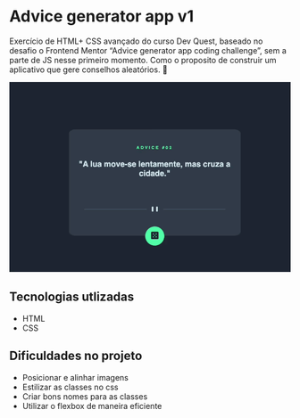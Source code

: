 # Advice generator app v1
Exercício de HTML+ CSS avançado do curso Dev Quest, baseado no desafio o Frontend Mentor “Advice generator app coding challenge”, sem a parte de JS nesse primeiro momento. 
Como o proposito de construir um aplicativo que gere conselhos aleatórios. 📝

<img src="./gif.gif" alt="imagem do projeto">

## Tecnologias utlizadas
- HTML
- CSS

## Dificuldades no projeto
- Posicionar e alinhar imagens
- Estilizar as classes no css
- Criar bons nomes para as classes
- Utilizar o flexbox de maneira eficiente

